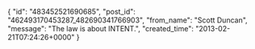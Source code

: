  {
   "id": "483452521690685",
   "post_id": "462493170453287_482690341766903",
   "from_name": "Scott Duncan",
   "message": "The law is about INTENT.",
   "created_time": "2013-02-21T07:24:26+0000"
 }
